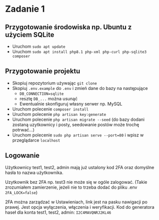 # Zadanie 1

## Przygotowanie środowiska np. Ubuntu z użyciem SQLite
- Uruchom `sudo apt update`
- Uruchom `sudo apt install php8.1 php-xml php-curl php-sqlite3 composer`

## Przygotowanie projektu
- Skopiuj repozytorium używając `git clone`
- Skopiuj `.env.example` do `.env` i zmień dane do bazy na następujące
    - `DB_CONNECTION=sqlite`
    - resztę `DB_...` można usunąć
    - Ewentualnie skonfiguruj własny serwer np. MySQL
- Uruchom polecenie `composer install`
- Uruchom polecenie `php artisan key:generate`
- Uruchom polecenie `php artisan migrate --seed` (do bazy dodani zostaną uzytkownicy i posty, seedowanie postów może trochę potrwać...)
- Uruchom polecenie `sudo php artisan serve --port=80` i wpisz w przeglądarce `localhost`

## Logowanie
Użytkownicy test1, test2, admin mają już ustalony kod 2FA oraz domyślne hasła to nazwa użytkownika.

Uzytkownik bez 2FA np. test3 nie może się w ogóle zalogować. (Takie zrozumiałem zamierzenie, jeżeli nie to trzeba dodać do pliku .env `2FA_LOCK=false`)

2FA można zarządzać w Ustawieniach, link jest na pasku nawigacji po prawej. Jest opcja wyłączenia, włączenia i weryfikacji. 
Kod do generatora haseł dla konta test1, test2, admin: `I2C4MAVQNRJ2KL46`

